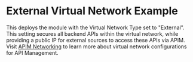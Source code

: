 # External Virtual Network Example

This deploys the module with the Virtual Network Type set to "External". This setting secures all backend APIs within the virtual network, while providing a public IP for external sources to access these APIs via APIM. Visit [APIM Networking](https://learn.microsoft.com/en-us/azure/api-management/virtual-network-concepts) to learn more about virtual network configurations for API Management.
